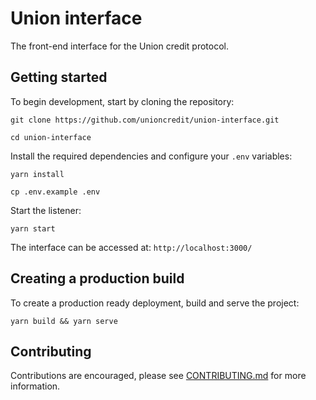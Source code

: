 # Union interface

The front-end interface for the Union credit protocol.

## Getting started

To begin development, start by cloning the repository:

```
git clone https://github.com/unioncredit/union-interface.git

cd union-interface
```

Install the required dependencies and configure your `.env` variables:

```
yarn install

cp .env.example .env
```

Start the listener:

```
yarn start
```

The interface can be accessed at: `http://localhost:3000/`

## Creating a production build

To create a production ready deployment, build and serve the project:

```
yarn build && yarn serve
```

## Contributing

Contributions are encouraged, please see [CONTRIBUTING.md](https://github.com/unioncredit/union-interface/blob/master/CONTRIBUTING.md) for more information.